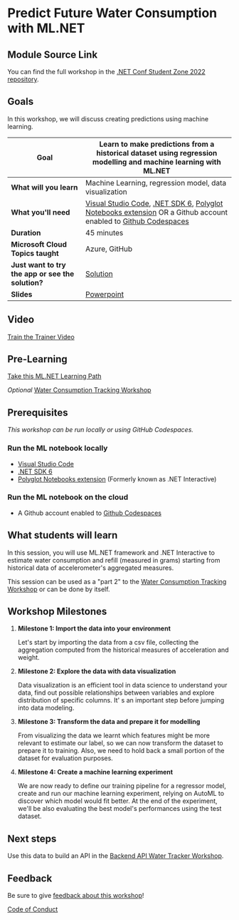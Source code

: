 # Predict Future Water Consumption with ML.NET

## Module Source Link

You can find the full workshop in the [.NET Conf Student Zone 2022 repository](https://github.com/microsoft/dotnetconf-studentzone/tree/main/Using%20IOT%20and%20.NET).
## Goals

In this workshop, we will discuss creating predictions using machine learning.

| **Goal**              | Learn to make predictions from a historical dataset using regression modelling and machine learning with ML.NET                                    |
| ----------------------------- | --------------------------------------------------------------------- |
| **What will you learn**       | Machine Learning, regression model, data visualization                                        |
| **What you'll need**          | [Visual Studio Code](https://code.visualstudio.com/), [.NET SDK 6](https://dotnet.microsoft.com/download/dotnet/6.0?WT.mc_id=academic-78652-leestott), [Polyglot Notebooks extension](https://marketplace.visualstudio.com/items?itemName=ms-dotnettools.dotnet-interactive-vscode) OR a Github account enabled to [Github Codespaces](https://github.com/features/codespaces?WT.mc_id=academic-78652-leestott) |
| **Duration**                  | 45 minutes                                                                |
| **Microsoft Cloud Topics taught**                  | Azure, GitHub                                                                |
| **Just want to try the app or see the solution?** | [Solution](solution)                          |
| **Slides** | [Powerpoint](slides.pdf) 
                         
## Video

[Train the Trainer Video](https://aka.ms/studentzone-ml)

## Pre-Learning

[Take this ML.NET Learning Path](https://aka.ms/TrainMLdotnet)

*Optional* [Water Consumption Tracking Workshop](../track-water-consumption-iot-dotnet/README.md)

## Prerequisites
*This workshop can be run locally or using GitHub Codespaces.*
### Run the ML notebook locally  
 * [Visual Studio Code](https://code.visualstudio.com/)
 * [.NET SDK 6](https://dotnet.microsoft.com/download/dotnet/6.0?WT.mc_id=academic-78652-leestott)
 * [Polyglot Notebooks extension](https://marketplace.visualstudio.com/items?itemName=ms-dotnettools.dotnet-interactive-vscode) (Formerly known as .NET Interactive)

### Run the ML notebook on the cloud
 * A Github account enabled to [Github Codespaces](https://github.com/features/codespaces?WT.mc_id=academic-78652-leestott) 
  
## What students will learn

In this session, you will use ML.NET framework and .NET Interactive to estimate water consumption and refill (measured in grams) starting from historical data of accelerometer's aggregated measures.

This session can be used as a "part 2" to the [Water Consumption Tracking Workshop](../track-water-consumption-iot-dotnet/README.md) or can be done by itself.

## Workshop Milestones

1. **Milestone 1: Import the data into your environment**
   
   Let's start by importing the data from a csv file, collecting the aggregation computed from the historical measures of acceleration and weight.
2. **Milestone 2: Explore the data with data visualization**
   
   Data visualization is an efficient tool in data science to understand your data, find out possible relationships between variables and explore distribution of specific columns. It' s an important step before jumping into data modeling.
3. **Milestone 3: Transform the data and prepare it for modelling**
   
   From visualizing the data we learnt which features might be more relevant to estimate our label, so we can now transform the dataset to prepare it to training. Also, we need to hold back a small portion of the dataset for evaluation purposes.
4. **Milestone 4: Create a machine learning experiment**
   
   We are now ready to define our training pipeline for a regressor model, create and run our machine learning experiment, relying on AutoML to discover which model would fit better. At the end of the experiment, we'll be also evaluating the best model's performances using the test dataset.


## Next steps

Use this data to build an API in the [Backend API Water Tracker Workshop](../backend-api-water-tracker/).

## Feedback

Be sure to give [feedback about this workshop](https://forms.office.com/r/MdhJWMZthR)!

[Code of Conduct](../CODE_OF_CONDUCT.md)

